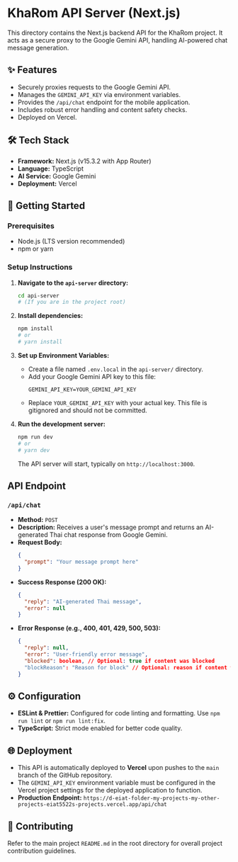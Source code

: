 # KhaRom API Server (Next.js)

This directory contains the Next.js backend API for the KhaRom project. It acts as a secure proxy to the Google Gemini API, handling AI-powered chat message generation.

## ✨ Features
-   Securely proxies requests to the Google Gemini API.
-   Manages the `GEMINI_API_KEY` via environment variables.
-   Provides the `/api/chat` endpoint for the mobile application.
-   Includes robust error handling and content safety checks.
-   Deployed on Vercel.

## 🛠️ Tech Stack
-   **Framework:** Next.js (v15.3.2 with App Router)
-   **Language:** TypeScript
-   **AI Service:** Google Gemini
-   **Deployment:** Vercel

## 🚀 Getting Started

### Prerequisites
-   Node.js (LTS version recommended)
-   npm or yarn

### Setup Instructions

1.  **Navigate to the `api-server` directory:**
    ```bash
    cd api-server 
    # (If you are in the project root)
    ```

2.  **Install dependencies:**
    ```bash
    npm install
    # or
    # yarn install
    ```

3.  **Set up Environment Variables:**
    -   Create a file named `.env.local` in the `api-server/` directory.
    -   Add your Google Gemini API key to this file:
        ```env
        GEMINI_API_KEY=YOUR_GEMINI_API_KEY
        ```
    -   Replace `YOUR_GEMINI_API_KEY` with your actual key. This file is gitignored and should not be committed.

4.  **Run the development server:**
    ```bash
    npm run dev
    # or
    # yarn dev
    ```
    The API server will start, typically on `http://localhost:3000`.

## API Endpoint

### `/api/chat`
-   **Method:** `POST`
-   **Description:** Receives a user's message prompt and returns an AI-generated Thai chat response from Google Gemini.
-   **Request Body:**
    ```json
    {
      "prompt": "Your message prompt here"
    }
    ```
-   **Success Response (200 OK):**
    ```json
    {
      "reply": "AI-generated Thai message",
      "error": null
    }
    ```
-   **Error Response (e.g., 400, 401, 429, 500, 503):**
    ```json
    {
      "reply": null,
      "error": "User-friendly error message",
      "blocked": boolean, // Optional: true if content was blocked
      "blockReason": "Reason for block" // Optional: reason if content was blocked
    }
    ```

## ⚙️ Configuration
-   **ESLint & Prettier:** Configured for code linting and formatting. Use `npm run lint` or `npm run lint:fix`.
-   **TypeScript:** Strict mode enabled for better code quality.

## 🌐 Deployment
-   This API is automatically deployed to **Vercel** upon pushes to the `main` branch of the GitHub repository.
-   The `GEMINI_API_KEY` environment variable must be configured in the Vercel project settings for the deployed application to function.
-   **Production Endpoint:** `https://d-eiat-folder-my-projects-my-other-projects-eiat5522s-projects.vercel.app/api/chat`

## 🤝 Contributing
Refer to the main project `README.md` in the root directory for overall project contribution guidelines.
